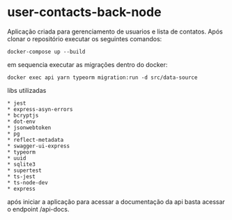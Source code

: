 # user-contacts-back-node

Aplicação criada para gerenciamento de usuarios e lista de contatos.
Após clonar o repositório executar os seguintes comandos:

```
docker-compose up --build
```

em sequencia executar as migrações dentro do docker:

```
docker exec api yarn typeorm migration:run -d src/data-source 
```

libs utilizadas
```
* jest
* express-asyn-errors
* bcryptjs
* dot-env
* jsonwebtoken
* pg
* reflect-metadata
* swagger-ui-express
* typeorm
* uuid
* sqlite3
* supertest
* ts-jest
* ts-node-dev
* express
```

após iniciar a aplicação para acessar a documentação da api basta acessar o endpoint /api-docs.